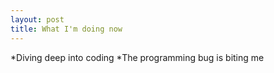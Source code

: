 ```yaml
---
layout: post
title: What I'm doing now
---
```

*Diving deep into coding
*The programming bug is biting me

